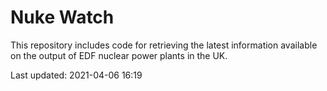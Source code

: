# Nuke Watch

This repository includes code for retrieving the latest information available on the output of EDF nuclear power plants in the UK.

Last updated: 2021-04-06 16:19